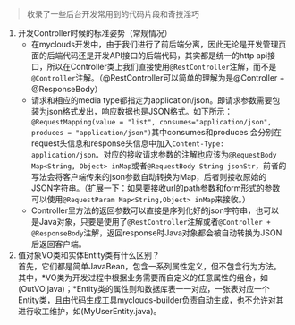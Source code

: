 > 收录了一些后台开发常用到的代码片段和奇技淫巧  

1. 开发Controller时候的标准姿势（常规情况）  
   - 在myclouds开发中，由于我们进行了前后端分离，因此无论是开发管理页面的后端代码还是开发API接口的后端代码，其实都是统一的http api接口，所以在Controller类上我们直接使用`@RestController`注解，而不是`@Controller`注解。（@RestController可以简单的理解为是@Controller + @ResponseBody）
   - 请求和相应的media type都指定为application/json。即请求参数需要包装为json格式发出，响应数据也是JSON格式。如下所示：`@RequestMapping(value = "list", consumes="application/json", produces = "application/json")`其中consumes和produces 会分别在request头信息和response头信息中加入`Content-Type: application/json`。对应的接收请求参数的注解也应该为`@RequestBody Map<String, Object> inMap`或者`@RequestBody String jsonStr`，前者的写法会将客户端传来的json参数自动转换为Map，后者则接收原始的JSON字符串。（扩展一下：如果要接收url的path参数和form形式的参数可以使用`@RequestParam Map<String,Object> inMap`来接收。）
   - Controller里方法的返回参数可以直接是序列化好的json字符串，也可以是Java对象，只要是使用了`@RestController`注解或者`@Controller + @ResponseBody`注解，返回response时Java对象都会被自动转换为JSON后返回客户端。 
2. 值对象VO类和实体Entity类有什么区别？  
首先，它们都是简单JavaBean，包含一系列属性定义，但不包含行为方法。其中，*VO类为开发过程中根据业务需要而自定义的任意属性的组合，如(OutVO.java)；*Entity类的属性则和数据库表一一对应，一张表对应一个Entity类，且由代码生成工具myclouds-builder负责自动生成，也不允许对其进行收工维护，如(MyUserEntity.java)。